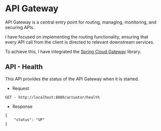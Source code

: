 # API Gateway

API Gateway is a central entry point for routing, managing, monitoring, and securing APIs. 

I have focused on implementing the routing functionality, ensuring that every API call from the client is directed to relevant downstream services.

To achieve this, I have integrated the [Spring Cloud Gateway](https://spring.io/projects/spring-cloud-gateway) library. 

## API - Health

This API provides the status of the API Gateway when it is started.

* Request
```
GET - http://localhost:8080/actuator/health
```
* Response
```
{
    "status": "UP"
}
```